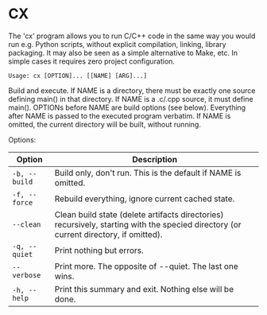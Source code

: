 # CX

The 'cx' program allows you to run C/C++ code in the same way you would run
e.g. Python scripts, without explicit compilation, linking, library packaging.
It may also be seen as a simple alternative to Make, etc. In simple cases it
requires zero project configuration.

`Usage: cx [OPTION]... [[NAME] [ARG]...]`

Build and execute. If NAME is a directory, there must be exactly one source
defining main() in that directory. If NAME is a .c/.cpp source, it must define
main(). OPTIONs before NAME are build options (see below). Everything after
NAME is passed to the executed program verbatim.
If NAME is omitted, the current directory will be built, without running.

Options:

|Option       |Description |
|-------------|--------------------------------------------------------------|
|`-b, --build`|Build only, don't run. This is the default if NAME is omitted.|
|`-f, --force`|Rebuild everything, ignore current cached state.|
|`--clean`    |Clean build state (delete artifacts directories) recursively, starting with the specied directory (or current directory, if omitted).|
|`-q, --quiet`|Print nothing but errors.|
|`--verbose`  |Print more. The opposite of --quiet. The last one wins.|
|`-h, --help` |Print this summary and exit. Nothing else will be done.|
